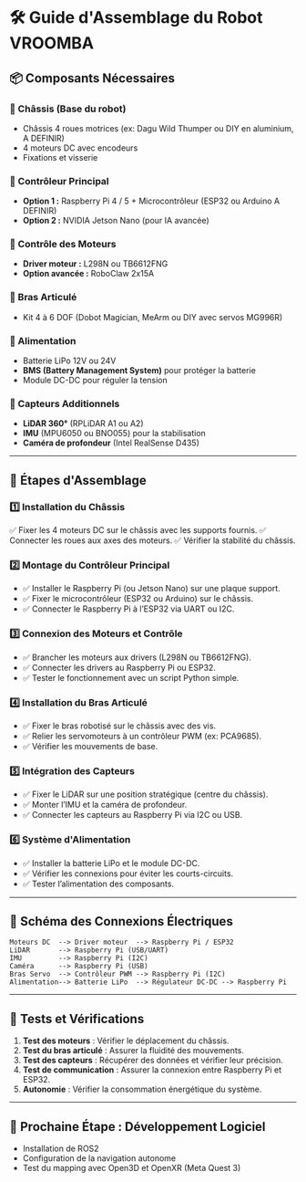 # 🛠️ Guide d'Assemblage du Robot VROOMBA

## 📦 Composants Nécessaires

### 🔹 Châssis (Base du robot)
- Châssis 4 roues motrices (ex: Dagu Wild Thumper ou DIY en aluminium, A DEFINIR)
- 4 moteurs DC avec encodeurs
- Fixations et visserie

### 🔹 Contrôleur Principal
- **Option 1 :** Raspberry Pi 4 / 5 + Microcontrôleur (ESP32 ou Arduino A DEFINIR)
- **Option 2 :** NVIDIA Jetson Nano (pour IA avancée)

### 🔹 Contrôle des Moteurs
- **Driver moteur :** L298N ou TB6612FNG
- **Option avancée :** RoboClaw 2x15A

### 🔹 Bras Articulé
- Kit 4 à 6 DOF (Dobot Magician, MeArm ou DIY avec servos MG996R)

### 🔹 Alimentation
- Batterie LiPo 12V ou 24V
- **BMS (Battery Management System)** pour protéger la batterie
- Module DC-DC pour réguler la tension

### 🔹 Capteurs Additionnels
- **LiDAR 360°** (RPLiDAR A1 ou A2)
- **IMU** (MPU6050 ou BNO055) pour la stabilisation
- **Caméra de profondeur** (Intel RealSense D435)

---

## 🔧 Étapes d'Assemblage

### **1️⃣ Installation du Châssis**
✅ Fixer les 4 moteurs DC sur le châssis avec les supports fournis.
✅ Connecter les roues aux axes des moteurs.
✅ Vérifier la stabilité du châssis.

### **2️⃣ Montage du Contrôleur Principal**
- ✅ Installer le Raspberry Pi (ou Jetson Nano) sur une plaque support.
- ✅ Fixer le microcontrôleur (ESP32 ou Arduino) sur le châssis.
- ✅ Connecter le Raspberry Pi à l’ESP32 via UART ou I2C.

### **3️⃣ Connexion des Moteurs et Contrôle**
- ✅ Brancher les moteurs aux drivers (L298N ou TB6612FNG).
- ✅ Connecter les drivers au Raspberry Pi ou ESP32.
- ✅ Tester le fonctionnement avec un script Python simple.

### **4️⃣ Installation du Bras Articulé**
- ✅ Fixer le bras robotisé sur le châssis avec des vis.
- ✅ Relier les servomoteurs à un contrôleur PWM (ex: PCA9685).
- ✅ Vérifier les mouvements de base.

### **5️⃣ Intégration des Capteurs**
- ✅ Fixer le LiDAR sur une position stratégique (centre du châssis).
- ✅ Monter l’IMU et la caméra de profondeur.
- ✅ Connecter les capteurs au Raspberry Pi via I2C ou USB.

### **6️⃣ Système d'Alimentation**
- ✅ Installer la batterie LiPo et le module DC-DC.
- ✅ Vérifier les connexions pour éviter les courts-circuits.
- ✅ Tester l’alimentation des composants.

---

## 🔌 Schéma des Connexions Électriques
```plaintext
Moteurs DC  --> Driver moteur  --> Raspberry Pi / ESP32
LiDAR       --> Raspberry Pi (USB/UART)
IMU         --> Raspberry Pi (I2C)
Caméra      --> Raspberry Pi (USB)
Bras Servo  --> Contrôleur PWM --> Raspberry Pi (I2C)
Alimentation--> Batterie LiPo  --> Régulateur DC-DC --> Raspberry Pi
```

---

## 🎯 Tests et Vérifications
1. **Test des moteurs** : Vérifier le déplacement du châssis.
2. **Test du bras articulé** : Assurer la fluidité des mouvements.
3. **Test des capteurs** : Récupérer des données et vérifier leur précision.
4. **Test de communication** : Assurer la connexion entre Raspberry Pi et ESP32.
5. **Autonomie** : Vérifier la consommation énergétique du système.

---

## 🚀 Prochaine Étape : Développement Logiciel
- Installation de ROS2
- Configuration de la navigation autonome
- Test du mapping avec Open3D et OpenXR (Meta Quest 3)